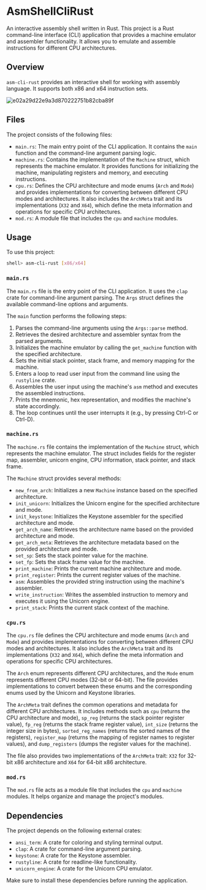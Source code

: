 # AsmShellCliRust
 
An interactive assembly shell written in Rust. This project is a Rust command-line interface (CLI) application that provides a machine emulator and assembler functionality. It allows you to emulate and assemble instructions for different CPU architectures.


## Overview

`asm-cli-rust` provides an interactive shell for working with assembly language. It supports both x86 and x64 instruction sets.

![e02a29d22e9a3d870222751b82cba89f](https://github.com/Shahupdates/AsmShellCliRust/assets/120000782/d416321e-78eb-4b07-9981-5dd424df33b9)

## Files

The project consists of the following files:

- `main.rs`: The main entry point of the CLI application. It contains the `main` function and the command-line argument parsing logic.
- `machine.rs`: Contains the implementation of the `Machine` struct, which represents the machine emulator. It provides functions for initializing the machine, manipulating registers and memory, and executing instructions.
- `cpu.rs`: Defines the CPU architecture and mode enums (`Arch` and `Mode`) and provides implementations for converting between different CPU modes and architectures. It also includes the `ArchMeta` trait and its implementations (`X32` and `X64`), which define the meta information and operations for specific CPU architectures.
- `mod.rs`: A module file that includes the `cpu` and `machine` modules.

## Usage

To use this project:

```sh
shell> asm-cli-rust [x86/x64]
```


### `main.rs`

The `main.rs` file is the entry point of the CLI application. It uses the `clap` crate for command-line argument parsing. The `Args` struct defines the available command-line options and arguments.

The `main` function performs the following steps:

1. Parses the command-line arguments using the `Args::parse` method.
2. Retrieves the desired architecture and assembler syntax from the parsed arguments.
3. Initializes the machine emulator by calling the `get_machine` function with the specified architecture.
4. Sets the initial stack pointer, stack frame, and memory mapping for the machine.
5. Enters a loop to read user input from the command line using the `rustyline` crate.
6. Assembles the user input using the machine's `asm` method and executes the assembled instructions.
7. Prints the mnemonic, hex representation, and modifies the machine's state accordingly.
8. The loop continues until the user interrupts it (e.g., by pressing Ctrl-C or Ctrl-D).

### `machine.rs`

The `machine.rs` file contains the implementation of the `Machine` struct, which represents the machine emulator. The struct includes fields for the register map, assembler, unicorn engine, CPU information, stack pointer, and stack frame.

The `Machine` struct provides several methods:

- `new_from_arch`: Initializes a new `Machine` instance based on the specified architecture.
- `init_unicorn`: Initializes the Unicorn engine for the specified architecture and mode.
- `init_keystone`: Initializes the Keystone assembler for the specified architecture and mode.
- `get_arch_name`: Retrieves the architecture name based on the provided architecture and mode.
- `get_arch_meta`: Retrieves the architecture metadata based on the provided architecture and mode.
- `set_sp`: Sets the stack pointer value for the machine.
- `set_fp`: Sets the stack frame value for the machine.
- `print_machine`: Prints the current machine architecture and mode.
- `print_register`: Prints the current register values of the machine.
- `asm`: Assembles the provided string instruction using the machine's assembler.
- `write_instruction`: Writes the assembled instruction to memory and executes it using the Unicorn engine.
- `print_stack`: Prints the current stack context of the machine.

### `cpu.rs`

The `cpu.rs` file defines the CPU architecture and mode enums (`Arch` and `Mode`) and provides implementations for converting between different CPU modes and architectures. It also includes the `ArchMeta` trait and its implementations (`X32` and `X64`), which define the meta information and operations for specific CPU architectures.

The `Arch` enum represents different CPU architectures, and the `Mode` enum represents different CPU modes (32-bit or 64-bit). The file provides implementations to convert between these enums and the corresponding enums used by the Unicorn and Keystone libraries.

The `ArchMeta` trait defines the common operations and metadata for different CPU architectures. It includes methods such as `cpu` (returns the CPU architecture and mode), `sp_reg` (returns the stack pointer register value), `fp_reg` (returns the stack frame register value), `int_size` (returns the integer size in bytes), `sorted_reg_names` (returns the sorted names of the registers), `register_map` (returns the mapping of register names to register values), and `dump_registers` (dumps the register values for the machine).

The file also provides two implementations of the `ArchMeta` trait: `X32` for 32-bit x86 architecture and `X64` for 64-bit x86 architecture.

### `mod.rs`

The `mod.rs` file acts as a module file that includes the `cpu` and `machine` modules. It helps organize and manage the project's modules.

## Dependencies

The project depends on the following external crates:

- `ansi_term`: A crate for coloring and styling terminal output.
- `clap`: A crate for command-line argument parsing.
- `keystone`: A crate for the Keystone assembler.
- `rustyline`: A crate for readline-like functionality.
- `unicorn_engine`: A crate for the Unicorn CPU emulator.

Make sure to install these dependencies before running the application.

